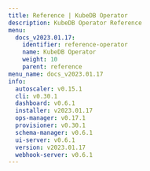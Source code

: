 ```yaml
---
title: Reference | KubeDB Operator
description: KubeDB Operator Reference
menu:
  docs_v2023.01.17:
    identifier: reference-operator
    name: KubeDB Operator
    weight: 10
    parent: reference
menu_name: docs_v2023.01.17
info:
  autoscaler: v0.15.1
  cli: v0.30.1
  dashboard: v0.6.1
  installer: v2023.01.17
  ops-manager: v0.17.1
  provisioner: v0.30.1
  schema-manager: v0.6.1
  ui-server: v0.6.1
  version: v2023.01.17
  webhook-server: v0.6.1
---
```


